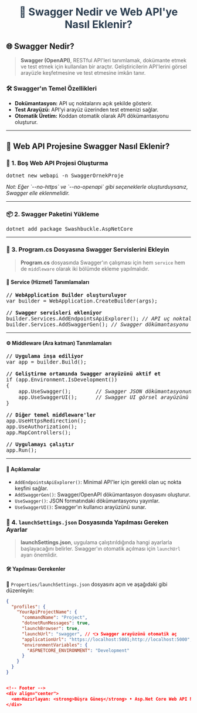 <div align="center">
  <h1 style="color:#2c3e50;">📘 Swagger Nedir ve Web API'ye Nasıl Eklenir?</h1>
</div>

<h2>🌐 Swagger Nedir?</h2>
<blockquote>
  <strong>Swagger (OpenAPI)</strong>, RESTful API'leri tanımlamak, dokümante etmek ve test etmek için kullanılan bir araçtır. Geliştiricilerin API'lerini görsel arayüzle keşfetmesine ve test etmesine imkân tanır.
</blockquote>

<h3>🛠️ Swagger'ın Temel Özellikleri</h3>
<ul>
  <li><strong>Dokümantasyon:</strong> API uç noktalarını açık şekilde gösterir.</li>
  <li><strong>Test Arayüzü:</strong> API'yi arayüz üzerinden test etmenizi sağlar.</li>
  <li><strong>Otomatik Üretim:</strong> Koddan otomatik olarak API dökümantasyonu oluşturur.</li>
</ul>

---

<h2>🚀 Web API Projesine Swagger Nasıl Eklenir?</h2>

<h3>📁 1. Boş Web API Projesi Oluşturma</h3>
<pre>
dotnet new webapi -n SwaggerOrnekProje
</pre>
<p><em>Not: Eğer `--no-https` ve `--no-openapi` gibi seçeneklerle oluşturduysanız, Swagger elle eklenmelidir.</em></p>

---

<h3>📦 2. Swagger Paketini Yükleme</h3>
<pre>
dotnet add package Swashbuckle.AspNetCore
</pre>

---

<h3>🧩 3. Program.cs Dosyasına Swagger Servislerini Ekleyin</h3>

<blockquote>
  <strong>Program.cs</strong> dosyasında Swagger'ın çalışması için hem <code>service</code> hem de <code>middleware</code> olarak iki bölümde ekleme yapılmalıdır.
</blockquote>

<h4>📌 Service (Hizmet) Tanımlamaları</h4>

<pre>
<b>// WebApplication Builder oluşturuluyor</b>
var builder = WebApplication.CreateBuilder(args);

<b>// Swagger servisleri ekleniyor</b>
builder.Services.AddEndpointsApiExplorer(); <i>// API uç noktalarını keşfeder</i>
builder.Services.AddSwaggerGen(); <i>// Swagger dökümantasyonu üretir</i>
</pre>

---

<h4>⚙️ Middleware (Ara katman) Tanımlamaları</h4>

<pre>
<b>// Uygulama inşa ediliyor</b>
var app = builder.Build();

<b>// Geliştirme ortamında Swagger arayüzünü aktif et</b>
if (app.Environment.IsDevelopment())
{
    app.UseSwagger();        <i>// Swagger JSON dökümantasyonunu oluşturur</i>
    app.UseSwaggerUI();      <i>// Swagger UI görsel arayüzünü aktif eder</i>
}

<b>// Diğer temel middleware'ler</b>
app.UseHttpsRedirection();
app.UseAuthorization();
app.MapControllers();

<b>// Uygulamayı çalıştır</b>
app.Run();
</pre>

---

<h4>🧠 Açıklamalar</h4>
<ul>
  <li><code>AddEndpointsApiExplorer()</code>: Minimal API'ler için gerekli olan uç nokta keşfini sağlar.</li>
  <li><code>AddSwaggerGen()</code>: Swagger/OpenAPI dökümantasyon dosyasını oluşturur.</li>
  <li><code>UseSwagger()</code>: JSON formatındaki dökümantasyonu yayınlar.</li>
  <li><code>UseSwaggerUI()</code>: Swagger'ın kullanıcı arayüzünü sunar.</li>
</ul>
<h3>🧭 4. <code>launchSettings.json</code> Dosyasında Yapılması Gereken Ayarlar</h3>

<blockquote>
  <strong>launchSettings.json</strong>, uygulama çalıştırıldığında hangi ayarlarla başlayacağını belirler. Swagger'ın otomatik açılması için <code>launchUrl</code> ayarı önemlidir.
</blockquote>

<h4>🛠️ Yapılması Gerekenler</h4>

📁 <code>Properties/launchSettings.json</code> dosyasını açın ve aşağıdaki gibi düzenleyin:

```json
{
  "profiles": {
    "YourApiProjectName": {
      "commandName": "Project",
      "dotnetRunMessages": true,
      "launchBrowser": true,
      "launchUrl": "swagger", // 👈 Swagger arayüzünü otomatik aç
      "applicationUrl": "https://localhost:5001;http://localhost:5000",
      "environmentVariables": {
        "ASPNETCORE_ENVIRONMENT": "Development"
      }
    }
  }
}


<!-- Footer -->
<div align="center">
  <em>Hazırlayan: <strong>Büşra Güneş</strong> • Asp.Net Core Web API Notları • 2025</em>
</div>
